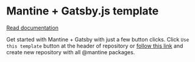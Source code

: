 # Mantine + Gatsby.js template

[Read documentation](https://mantine.dev/theming/gatsby/)

Get started with Mantine + Gatsby with just a few button clicks.
Click `Use this template` button at the header of repository or [follow this link](https://github.com/mantinedev/mantine-gatsby-template/generate) and
create new repository with all @mantine packages.
